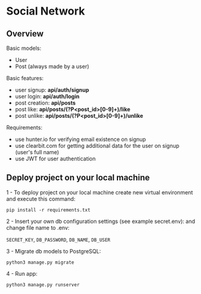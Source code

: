 # Social Network

## Overview
Basic models:<br />
- User
- Post (always made by a user)<br />

Basic features:
- user signup: **api/auth/signup**
- user login: **api/auth/login**
- post creation: **api/posts**
- post like: **api/posts/(?P<post_id>[0-9]+)/like**
- post unlike: **api/posts/(?P<post_id>[0-9]+)/unlike**<br />

Requirements:
- use hunter.io for verifying email existence on signup
- use clearbit.com for getting additional data for the user on signup (user's full name)
- use JWT for user authentication

## Deploy project on your local machine

1 - To deploy project on your local machine create new virtual environment and execute this command:

`pip install -r requirements.txt`

2 - Insert your own db configuration settings (see example secret.env):
and change file name to .env:

`SECRET_KEY`,
`DB_PASSWORD`,
`DB_NAME`,
`DB_USER`

3 - Migrate db models to PostgreSQL:

`python3 manage.py migrate`

4 - Run app:

`python3 manage.py runserver`
